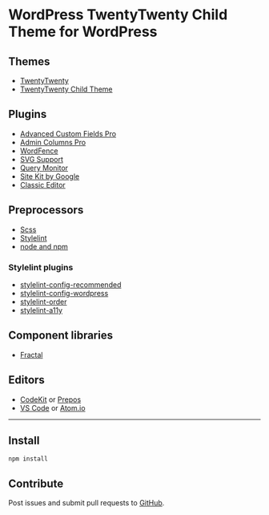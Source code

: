 # WordPress TwentyTwenty Child Theme for WordPress

## Themes
- [TwentyTwenty](https://wordpress.org/themes/twentytwenty/)
- [TwentyTwenty Child Theme](https://github.com/ucla-ux/ucla-wordpress-starterkit.git)

## Plugins
- [Advanced Custom Fields Pro](https://www.advancedcustomfields.com)
- [Admin Columns Pro]()
- [WordFence](https://www.wordfence.com/)
- [SVG Support](https://wordpress.org/plugins/svg-support/)
- [Query Monitor](https://wordpress.org/plugins/query-monitor/)
- [Site Kit by Google](https://wordpress.org/plugins/google-site-kit/)
- [Classic Editor](https://wordpress.org/plugins/classic-editor/)


## Preprocessors
- [Scss](https://sass-lang.com/)
- [Stylelint](https://stylelint.io/)
- [node and npm](https://nodejs.org/en/)

### Stylelint plugins
- [stylelint-config-recommended](https://github.com/stylelint/stylelint-config-recommended)
- [stylelint-config-wordpress](https://github.com/WordPress-Coding-Standards/stylelint-config-wordpress)
- [stylelint-order](https://github.com/hudochenkov/stylelint-order)
- [stylelint-a11y](https://github.com/YozhikM/stylelint-a11y)

## Component libraries
- [Fractal](https://fractal.build/)

## Editors
- [CodeKit](https://codekitapp.com/) or [Prepos](https://prepros.io/)
- [VS Code](https://code.visualstudio.com/) or [Atom.io](https://atom.io/)

---
## Install

`npm install`

## Contribute
Post issues and submit pull requests to [GitHub](https://github.com/ucla-ux/ucla-wordpress-starterkit).

